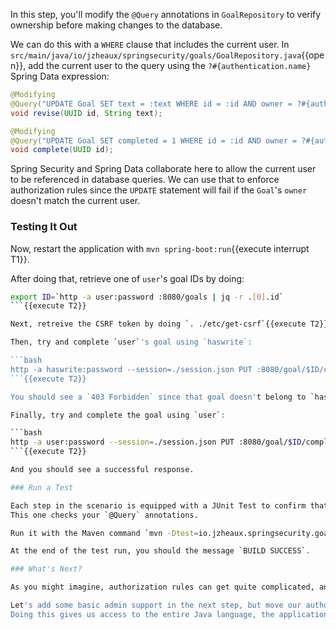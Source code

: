 In this step, you'll modify the `@Query` annotations in `GoalRepository` to verify ownership before making changes to the database.

We can do this with a `WHERE` clause that includes the current user.
In `src/main/java/io/jzheaux/springsecurity/goals/GoalRepository.java`{{open}}, add the current user to the query using the `?#{authentication.name}` Spring Data expression:

```java
@Modifying
@Query("UPDATE Goal SET text = :text WHERE id = :id AND owner = ?#{authentication.name}") // change this line
void revise(UUID id, String text);

@Modifying
@Query("UPDATE Goal SET completed = 1 WHERE id = :id AND owner = ?#{authentication.name}") // change this line
void complete(UUID id);
```

Spring Security and Spring Data collaborate here to allow the current user to be referenced in database queries.
We can use that to enforce authorization rules since the `UPDATE` statement will fail if the `Goal`'s `owner` doesn't match the current user.

### Testing It Out

Now, restart the application with `mvn spring-boot:run`{{execute interrupt T1}}.

After doing that, retrieve one of `user`'s goal IDs by doing:

```bash
export ID=`http -a user:password :8080/goals | jq -r .[0].id`
```{{execute T2}}

Next, retreive the CSRF token by doing `. ./etc/get-csrf`{{execute T2}}.

Then, try and complete `user`'s goal using `haswrite`:

```bash
http -a haswrite:password --session=./session.json PUT :8080/goal/$ID/complete X-CSRF-TOKEN:$CSRF
```{{execute T2}}

You should see a `403 Forbidden` since that goal doesn't belong to `haswrite`.

Finally, try and complete the goal using `user`:

```bash
http -a user:password --session=./session.json PUT :8080/goal/$ID/complete X-CSRF-TOKEN:$CSRF
```{{execute T2}}

And you should see a successful response.

### Run a Test

Each step in the scenario is equipped with a JUnit Test to confirm that everything works.
This one checks your `@Query` annotations.

Run it with the Maven command `mvn -Dtest=io.jzheaux.springsecurity.goals.Module2_Tests#task_3 test`{{execute T2}}.

At the end of the test run, you should the message `BUILD SUCCESS`.

### What's Next?

As you might imagine, authorization rules can get quite complicated, and SpEL can only take us so far.

Let's add some basic admin support in the next step, but move our authorization rules into pure Java.
Doing this gives us access to the entire Java language, the application context, and to the ability to unit test our logic.